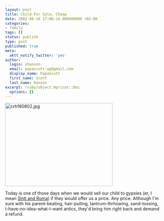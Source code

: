 ```yaml
---
layout: post
title: Child For Sale, Cheap
date: 2002-06-16 17:06:14.000000000 +02:00
categories:
- family
tags: []
status: publish
type: post
published: true
meta:
  aktt_notify_twitter: 'yes'
author:
  login: shanson
  email: papascott-wp@gmail.com
  display_name: PapaScott
  first_name: Scott
  last_name: Hanson
excerpt: !ruby/object:Hpricot::Doc
  options: {}
---
```

<p><img alt="crh160602.jpg" src="https://www.papascott.de/wordpress/wp-content/uploads/2002/06/crh160602.jpg" width="350" height="271" border="0" /></p>
<p>Today is one of those days when we would sell our child to gypsies (er, I mean <a href="http://www.holocaust-trc.org/sinti.htm">Sinti and Roma</a>) if they would offer us a price. Any price. Although I'm sure with his parent-beating, hair-pulling, tantrum-thrhowing, sand-tossing, I-have-no-idea-what-I-want antics, they'd bring him right back and demand a refund.</p>
